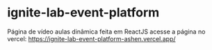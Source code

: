 # ignite-lab-event-platform
Página de vídeo aulas dinâmica feita em ReactJS
acesse a página no vercel: https://ignite-lab-event-platform-ashen.vercel.app/
